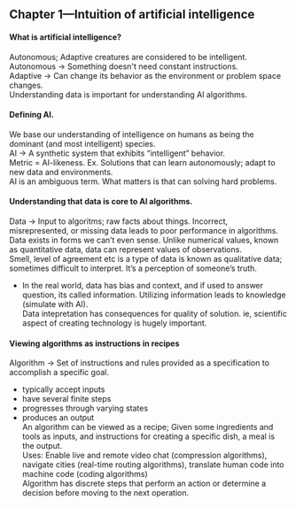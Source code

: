 ## Chapter 1—Intuition of artificial intelligence <br />

#### What is artificial intelligence? <br />
Autonomous; Adaptive creatures are considered to be intelligent. <br />
Autonomous -> Something doesn't need constant instructions. <br />
Adaptive -> Can change its behavior as the environment or problem space changes. <br />
Understanding data is important for understanding AI algorithms. <br />

#### Defining AI. <br />
We base our understanding of intelligence on humans as being the dominant (and most intelligent) species. <br />
AI -> A synthetic system that exhibits “intelligent” behavior. <br />
Metric = AI-likeness. Ex. Solutions that can learn autonomously; adapt to new data and environments. <br />
AI is an ambiguous term. What matters is that can solving hard problems. <br />

#### Understanding that data is core to AI algorithms. <br />
Data -> Input to algoritms; raw facts about things. Incorrect, misrepresented, or missing data leads to poor performance in algorithms. <br />
Data exists in forms we can’t even sense. Unlike numerical values, known as quantitative data, data can represent values of observations. <br />
Smell, level of agreement etc is a type of data is known as qualitative data; sometimes difficult to interpret. It’s a perception of someone’s truth. <br />
- In the real world, data has bias and context, and if used to answer question, its called information. Utilizing information leads to knowledge (simulate with AI). <br />
Data intepretation has consequences for quality of solution. ie, scientific aspect of creating technology is hugely important. <br />

#### Viewing algorithms as instructions in recipes <br />
Algorithm -> Set of instructions and rules provided as a specification to accomplish a specific goal. <br />
- typically accept inputs <br />
- have several finite steps <br />
- progresses through varying states <br />
- produces an output <br />
An algorithm can be viewed as a recipe; Given some ingredients and tools as inputs, and instructions for creating a specific dish, a meal is the output. <br />
Uses: Enable live and remote video chat (compression algorithms), navigate cities (real-time routing algorithms), translate human code into machine code (coding algorithms) <br />
Algorithm has discrete steps that perform an action or determine a decision before moving to the next operation. <br />
